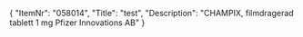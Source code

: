{
  "ItemNr": "058014",
  "Title": "test",
  "Description": "CHAMPIX, filmdragerad tablett 1 mg Pfizer Innovations AB"
}
